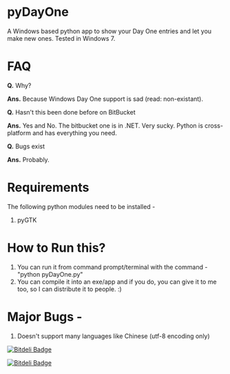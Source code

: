 pyDayOne
========

A Windows based python app to show your Day One entries and let you make new ones. Tested in Windows 7.


FAQ
===

**Q.** Why?

**Ans.** Because Windows Day One support is sad (read: non-existant).

**Q.** Hasn't this been done before on BitBucket

**Ans.** Yes and No. The bitbucket one is in .NET. Very sucky. Python is cross-platform and has everything you need.

**Q.** Bugs exist

**Ans.** Probably.


Requirements
============

The following python modules need to be installed - 
1. pyGTK


How to Run this?
================

1. You can run it from command prompt/terminal with the command - "python pyDayOne.py"
2. You can compile it into an exe/app and if you do, you can give it to me too, so I can distribute it to people. :)


Major Bugs - 
============

1. Doesn't support many languages like Chinese (utf-8 encoding only)


[![Bitdeli Badge](https://d2weczhvl823v0.cloudfront.net/nitinthewiz/pydayone/trend.png)](https://bitdeli.com/free "Bitdeli Badge")



[![Bitdeli Badge](https://d2weczhvl823v0.cloudfront.net/nitinthewiz/pydayone/trend.png)](https://bitdeli.com/free "Bitdeli Badge")


